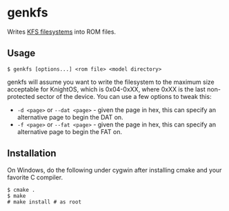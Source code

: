 # genkfs

Writes [KFS filesystems](http://www.knightos.org/documentation/kfs.html) into ROM files.

## Usage

    $ genkfs [options...] <rom file> <model directory>

genkfs will assume you want to write the filesystem to the maximum size acceptable for
KnightOS, which is 0x04-0xXX, where 0xXX is the last non-protected sector of the device.
You can use a few options to tweak this:

* `-d <page>` or `--dat <page>` - given the page in hex, this can specify an alternative
  page to begin the DAT on.
* `-f <page>` or `--fat <page>` - given the page in hex, this can specify an alternative
  page to begin the FAT on.

## Installation

On Windows, do the following under cygwin after installing cmake and your favorite C
compiler.

    $ cmake .
    $ make
    # make install # as root
